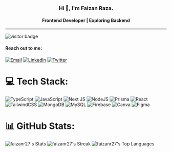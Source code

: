 <h3 align="center">Hi 👋, I'm Faizan Raza.</h3>
<h4 align="center"> Frontend Developer | Exploring Backend </h4>
<hr/>
<p align="left">
  <img src="https://visitor-badge.laobi.icu/badge?page_id=faizanr27.visitor-badge" alt="visitor badge"/>
</p>

<h4 align="left">Reach out to me:</h4>
 <p align="left">
  <a href="mailto:faizanms025347@gmail.com" target="_blank"><img align="center" src="https://img.shields.io/badge/Gmail-D14836?style=for-the-badge&logo=gmail&logoColor=white" alt="Email" /></a>
  <a href="https://linkedin.com/in/faizan-raza-3b3a22203/" target="_blank"><img align="center" src="https://img.shields.io/badge/LinkedIn-0077B5?style=for-the-badge&logo=linkedin&logoColor=white" alt="LinkedIn"/></a>
  <a href="https://twitter.com/__faizanr__" target="_blank"><img align="center" src="https://img.shields.io/badge/Twitter-1DA1F2?style=for-the-badge&logo=twitter&logoColor=white" alt="Twitter"/></a>
</p>

# 💻 Tech Stack:
![TypeScript](https://img.shields.io/badge/typescript-%23007ACC.svg?style=for-the-badge&logo=typescript&logoColor=white)
![JavaScript](https://img.shields.io/badge/javascript-%23323330.svg?style=for-the-badge&logo=javascript&logoColor=%23F7DF1E)
![Next JS](https://img.shields.io/badge/Next-black?style=for-the-badge&logo=next.js&logoColor=white)
 ![NodeJS](https://img.shields.io/badge/node.js-6DA55F?style=for-the-badge&logo=node.js&logoColor=white) 
 ![Prisma](https://img.shields.io/badge/Prisma-3982CE?style=for-the-badge&logo=Prisma&logoColor=white)
 ![React](https://img.shields.io/badge/react-%2320232a.svg?style=for-the-badge&logo=react&logoColor=%2361DAFB) ![TailwindCSS](https://img.shields.io/badge/tailwindcss-%2338B2AC.svg?style=for-the-badge&logo=tailwind-css&logoColor=white) ![MongoDB](https://img.shields.io/badge/MongoDB-%234ea94b.svg?style=for-the-badge&logo=mongodb&logoColor=white) ![MySQL](https://img.shields.io/badge/mysql-4479A1.svg?style=for-the-badge&logo=mysql&logoColor=white) ![Firebase](https://img.shields.io/badge/firebase-a08021?style=for-the-badge&logo=firebase&logoColor=ffcd34) ![Canva](https://img.shields.io/badge/Canva-%2300C4CC.svg?style=for-the-badge&logo=Canva&logoColor=white) ![Figma](https://img.shields.io/badge/figma-%23F24E1E.svg?style=for-the-badge&logo=figma&logoColor=white)


# 📊 GitHub Stats:
![faizanr27's Stats](https://github-readme-stats.vercel.app/api?username=faizanr27&theme=vue-dark&show_icons=true&hide_border=true&count_private=true)
![faizanr27's Streak](https://github-readme-streak-stats.herokuapp.com/?user=faizanr27&theme=vue-dark&hide_border=true)
![faizanr27's Top Languages](https://github-readme-stats.vercel.app/api/top-langs/?username=faizanr27&theme=vue-dark&show_icons=true&hide_border=true&layout=compact)
<!---
faizanr27/faizanr27 is a ✨ special ✨ repository because its `README.md` (this file) appears on your GitHub profile.
You can click the Preview link to take a look at your changes.
--->
